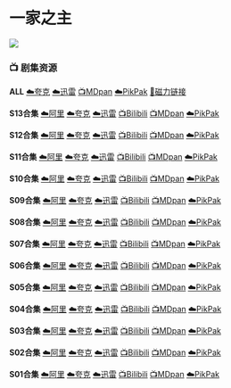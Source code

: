 # 一家之主
![](/image/一家之主.jpg)

### **📺 剧集资源**

**ALL**
[☁️夸克](https://pan.quark.cn/s/a246883a159a) [☁️迅雷](https://pan.xunlei.com/s/VNnhJkKcbm-9UwFldmH_5UqfA1?pwd=qs3e#) [📺MDpan](https://pan.mdsub.top/%E4%B8%80%E5%AE%B6%E4%B9%8B%E4%B8%BB) [☁️PikPak](https://mypikpak.com/s/VNmWVnWkPp2tU0AMeCpmw5bbo1) [🧲磁力链接](magnet:?xt=urn:btih:e2ba501ef34142f4f315d9bc6b00f5366c94c8a2)

**S13合集**  <Badge type="warning" text="漫迪MDsub" />  <Badge type="tip" text="图南字幕组" />
[☁️阿里](https://www.aliyundrive.com/s/tcSjk87zXah) [☁️夸克](https://pan.quark.cn/s/a246883a159a) [☁️迅雷](https://pan.xunlei.com/s/VNnhJnxHRGbc2ARQHQ4a-3fAA1?pwd=g5hu#) [📺Bilibili](https://www.bilibili.com/video/BV1os411J7ga) [📺MDpan](https://pan.mdsub.top/%E4%B8%80%E5%AE%B6%E4%B9%8B%E4%B8%BB) [☁️PikPak](https://mypikpak.com/s/VNmWVnWkPp2tU0AMeCpmw5bbo1)

**S12合集**  <Badge type="warning" text="漫迪MDsub" />
[☁️阿里](https://www.aliyundrive.com/s/A8g6Vw2M4Hi) [☁️夸克](https://pan.quark.cn/s/a246883a159a) [☁️迅雷](https://pan.xunlei.com/s/VNnhJrKuW4p1gOsN30HXcSJzA1?pwd=k2i3#) [📺Bilibili](https://www.bilibili.com/video/BV1rx411876J/) [📺MDpan](https://pan.mdsub.top/%E4%B8%80%E5%AE%B6%E4%B9%8B%E4%B8%BB) [☁️PikPak](https://mypikpak.com/s/VNmWVnWkPp2tU0AMeCpmw5bbo1)

**S11合集** <Badge type="tip" text="图南字幕组" />
[☁️阿里](https://www.aliyundrive.com/s/gQJtGFS8HqD) [☁️夸克](https://pan.quark.cn/s/a246883a159a) [☁️迅雷](https://pan.xunlei.com/s/VNnhJuWK6WxXC_eOBiyJ8ND6A1?pwd=uyci#) [📺Bilibili](https://www.bilibili.com/video/BV1Qx411E7dx) [📺MDpan](https://pan.mdsub.top/%E4%B8%80%E5%AE%B6%E4%B9%8B%E4%B8%BB) [☁️PikPak](https://mypikpak.com/s/VNmWVnWkPp2tU0AMeCpmw5bbo1)

**S10合集**  <Badge type="warning" text="漫迪MDsub" />
[☁️阿里](https://www.aliyundrive.com/s/xJ2ruYf2yww) [☁️夸克](https://pan.quark.cn/s/a246883a159a) [☁️迅雷](https://pan.xunlei.com/s/VNnhJxIOmkP7O8i9z1ArCX9oA1?pwd=8sdi#) [📺Bilibili](https://www.bilibili.com/video/BV19x41127pH) [📺MDpan](https://pan.mdsub.top/%E4%B8%80%E5%AE%B6%E4%B9%8B%E4%B8%BB) [☁️PikPak](https://mypikpak.com/s/VNmWVnWkPp2tU0AMeCpmw5bbo1)

**S09合集**  <Badge type="tip" text="图南字幕组" />
[☁️阿里](https://www.aliyundrive.com/s/xJ2ruYf2yww) [☁️夸克](https://pan.quark.cn/s/a246883a159a) [☁️迅雷](https://pan.xunlei.com/s/VNnhK-oYhvzwOUhb-xzwmpNlA1?pwd=dfq2#) [📺Bilibili](https://www.bilibili.com/video/BV1sx411h7DJ) [📺MDpan](https://pan.mdsub.top/%E4%B8%80%E5%AE%B6%E4%B9%8B%E4%B8%BB) [☁️PikPak](https://mypikpak.com/s/VNmWVnWkPp2tU0AMeCpmw5bbo1)

**S08合集**  <Badge type="warning" text="漫迪MDsub" /> <Badge type="tip" text="丧尸酱" /> <Badge type="tip" text="鸭霸天" />
[☁️阿里](https://www.aliyundrive.com/s/q8czykB2obU) [☁️夸克](https://pan.quark.cn/s/a246883a159a) [☁️迅雷](https://pan.xunlei.com/s/VNnhK2vwHNQyvE5d2_hP428CA1?pwd=8bbv#) [📺Bilibili](https://www.bilibili.com/video/BV1Dx411r7oP) [📺MDpan](https://pan.mdsub.top/%E4%B8%80%E5%AE%B6%E4%B9%8B%E4%B8%BB) [☁️PikPak](https://mypikpak.com/s/VNmWVnWkPp2tU0AMeCpmw5bbo1)

**S07合集**  <Badge type="warning" text="漫迪MDsub" />  <Badge type="tip" text="G-H字幕组" />
[☁️阿里](https://www.aliyundrive.com/s/udSHRRAuo8e) [☁️夸克](https://pan.quark.cn/s/a246883a159a) [☁️迅雷](https://pan.xunlei.com/s/VNnhK6KKxzc0mf6COBL27i5KA1?pwd=4eyt#) [📺Bilibili](https://www.bilibili.com/video/BV1gs411R7eu) [📺MDpan](https://pan.mdsub.top/%E4%B8%80%E5%AE%B6%E4%B9%8B%E4%B8%BB) [☁️PikPak](https://mypikpak.com/s/VNmWVnWkPp2tU0AMeCpmw5bbo1)

**S06合集**  <Badge type="warning" text="漫迪MDsub" />
[☁️阿里](https://www.aliyundrive.com/s/ckhht7BJmYz) [☁️夸克](https://pan.quark.cn/s/a246883a159a) [☁️迅雷](https://pan.xunlei.com/s/VNnhK9c2xvfPlaWGTTE6N22-A1?pwd=6uir#) [📺Bilibili](https://www.bilibili.com/video/BV1Dx411T74p) [📺MDpan](https://pan.mdsub.top/%E4%B8%80%E5%AE%B6%E4%B9%8B%E4%B8%BB) [☁️PikPak](https://mypikpak.com/s/VNmWVnWkPp2tU0AMeCpmw5bbo1)

**S05合集**  <Badge type="warning" text="漫迪MDsub" /> <Badge type="tip" text="G-H字幕组" />
[☁️阿里](https://www.aliyundrive.com/s/g8JRk9HPjSr) [☁️夸克](https://pan.quark.cn/s/a246883a159a) [☁️迅雷](https://pan.xunlei.com/s/VNnhKDExaNfg7FTjT3QcIzdnA1?pwd=uagq#) [📺Bilibili](https://www.bilibili.com/video/BV1fs41197t8) [📺MDpan](https://pan.mdsub.top/%E4%B8%80%E5%AE%B6%E4%B9%8B%E4%B8%BB) [☁️PikPak](https://mypikpak.com/s/VNmWVnWkPp2tU0AMeCpmw5bbo1)

**S04合集**  <Badge type="warning" text="漫迪MDsub" />
[☁️阿里](https://www.aliyundrive.com/s/ZX1jn1u7QgX) [☁️夸克](https://pan.quark.cn/s/a246883a159a) [☁️迅雷](https://pan.xunlei.com/s/VNnhKGPtig6iwEqUa6QdhSY7A1?pwd=9xwy#) [📺Bilibili](https://www.bilibili.com/video/BV1sx411273j) [📺MDpan](https://pan.mdsub.top/%E4%B8%80%E5%AE%B6%E4%B9%8B%E4%B8%BB) [☁️PikPak](https://mypikpak.com/s/VNmWVnWkPp2tU0AMeCpmw5bbo1)

**S03合集**  <Badge type="warning" text="漫迪MDsub" /> <Badge type="tip" text="宇宙万宝路" />
[☁️阿里](https://www.aliyundrive.com/s/NqqCD342ebJ) [☁️夸克](https://pan.quark.cn/s/a246883a159a) [☁️迅雷](https://pan.xunlei.com/s/VNnhKKE0gIXcHGWlwnCiUJwXA1?pwd=ptn6#) [📺Bilibili](https://www.bilibili.com/video/BV1Hx41127L4) [📺MDpan](https://pan.mdsub.top/%E4%B8%80%E5%AE%B6%E4%B9%8B%E4%B8%BB) [☁️PikPak](https://mypikpak.com/s/VNmWVnWkPp2tU0AMeCpmw5bbo1)

**S02合集**  <Badge type="warning" text="漫迪MDsub" /> <Badge type="tip" text="宇宙万宝路" />
[☁️阿里](https://www.aliyundrive.com/s/48a137Tr2v7) [☁️夸克](https://pan.quark.cn/s/a246883a159a) [☁️迅雷](https://pan.xunlei.com/s/VNnhKNkBVIOJAHKixEcQqKUPA1?pwd=v3aw#) [📺Bilibili](https://www.bilibili.com/video/BV1ns411s7ES) [📺MDpan](https://pan.mdsub.top/%E4%B8%80%E5%AE%B6%E4%B9%8B%E4%B8%BB) [☁️PikPak](https://mypikpak.com/s/VNmWVnWkPp2tU0AMeCpmw5bbo1)

**S01合集**  <Badge type="warning" text="漫迪MDsub" />
[☁️阿里](https://www.aliyundrive.com/s/ee6nXDejHcP) [☁️夸克](https://pan.quark.cn/s/a246883a159a) [☁️迅雷](https://pan.xunlei.com/s/VNnhKR40qQED-xeXOieLmTvdA1?pwd=u9fc#) [📺Bilibili](https://www.bilibili.com/video/BV1tx411P7H5/) [📺MDpan](https://pan.mdsub.top/%E4%B8%80%E5%AE%B6%E4%B9%8B%E4%B8%BB) [☁️PikPak](https://mypikpak.com/s/VNmWVnWkPp2tU0AMeCpmw5bbo1)